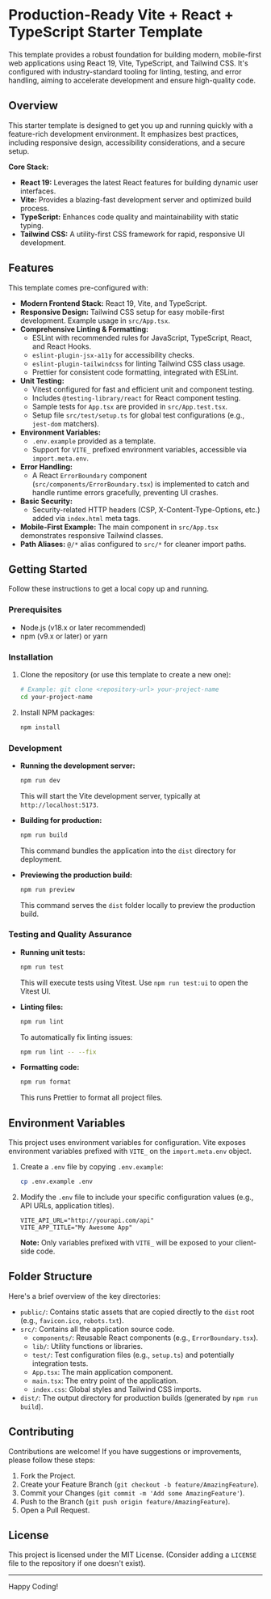 # Production-Ready Vite + React + TypeScript Starter Template

This template provides a robust foundation for building modern, mobile-first web applications using React 19, Vite, TypeScript, and Tailwind CSS. It's configured with industry-standard tooling for linting, testing, and error handling, aiming to accelerate development and ensure high-quality code.

## Overview

This starter template is designed to get you up and running quickly with a feature-rich development environment. It emphasizes best practices, including responsive design, accessibility considerations, and a secure setup.

**Core Stack:**

*   **React 19:** Leverages the latest React features for building dynamic user interfaces.
*   **Vite:** Provides a blazing-fast development server and optimized build process.
*   **TypeScript:** Enhances code quality and maintainability with static typing.
*   **Tailwind CSS:** A utility-first CSS framework for rapid, responsive UI development.

## Features

This template comes pre-configured with:

*   **Modern Frontend Stack:** React 19, Vite, and TypeScript.
*   **Responsive Design:** Tailwind CSS setup for easy mobile-first development. Example usage in `src/App.tsx`.
*   **Comprehensive Linting & Formatting:**
    *   ESLint with recommended rules for JavaScript, TypeScript, React, and React Hooks.
    *   `eslint-plugin-jsx-a11y` for accessibility checks.
    *   `eslint-plugin-tailwindcss` for linting Tailwind CSS class usage.
    *   Prettier for consistent code formatting, integrated with ESLint.
*   **Unit Testing:**
    *   Vitest configured for fast and efficient unit and component testing.
    *   Includes `@testing-library/react` for React component testing.
    *   Sample tests for `App.tsx` are provided in `src/App.test.tsx`.
    *   Setup file `src/test/setup.ts` for global test configurations (e.g., `jest-dom` matchers).
*   **Environment Variables:**
    *   `.env.example` provided as a template.
    *   Support for `VITE_` prefixed environment variables, accessible via `import.meta.env`.
*   **Error Handling:**
    *   A React `ErrorBoundary` component (`src/components/ErrorBoundary.tsx`) is implemented to catch and handle runtime errors gracefully, preventing UI crashes.
*   **Basic Security:**
    *   Security-related HTTP headers (CSP, X-Content-Type-Options, etc.) added via `index.html` meta tags.
*   **Mobile-First Example:** The main component in `src/App.tsx` demonstrates responsive Tailwind classes.
*   **Path Aliases:** `@/*` alias configured to `src/*` for cleaner import paths.

## Getting Started

Follow these instructions to get a local copy up and running.

### Prerequisites

*   Node.js (v18.x or later recommended)
*   npm (v9.x or later) or yarn

### Installation

1.  Clone the repository (or use this template to create a new one):
    ```bash
    # Example: git clone <repository-url> your-project-name
    cd your-project-name
    ```
2.  Install NPM packages:
    ```bash
    npm install
    ```

### Development

*   **Running the development server:**
    ```bash
    npm run dev
    ```
    This will start the Vite development server, typically at `http://localhost:5173`.

*   **Building for production:**
    ```bash
    npm run build
    ```
    This command bundles the application into the `dist` directory for deployment.

*   **Previewing the production build:**
    ```bash
    npm run preview
    ```
    This command serves the `dist` folder locally to preview the production build.

### Testing and Quality Assurance

*   **Running unit tests:**
    ```bash
    npm run test
    ```
    This will execute tests using Vitest. Use `npm run test:ui` to open the Vitest UI.

*   **Linting files:**
    ```bash
    npm run lint
    ```
    To automatically fix linting issues:
    ```bash
    npm run lint -- --fix
    ```

*   **Formatting code:**
    ```bash
    npm run format
    ```
    This runs Prettier to format all project files.

## Environment Variables

This project uses environment variables for configuration. Vite exposes environment variables prefixed with `VITE_` on the `import.meta.env` object.

1.  Create a `.env` file by copying `.env.example`:
    ```bash
    cp .env.example .env
    ```
2.  Modify the `.env` file to include your specific configuration values (e.g., API URLs, application titles).
    ```env
    VITE_API_URL="http://yourapi.com/api"
    VITE_APP_TITLE="My Awesome App"
    ```
    **Note:** Only variables prefixed with `VITE_` will be exposed to your client-side code.

## Folder Structure

Here's a brief overview of the key directories:

*   `public/`: Contains static assets that are copied directly to the `dist` root (e.g., `favicon.ico`, `robots.txt`).
*   `src/`: Contains all the application source code.
    *   `components/`: Reusable React components (e.g., `ErrorBoundary.tsx`).
    *   `lib/`: Utility functions or libraries.
    *   `test/`: Test configuration files (e.g., `setup.ts`) and potentially integration tests.
    *   `App.tsx`: The main application component.
    *   `main.tsx`: The entry point of the application.
    *   `index.css`: Global styles and Tailwind CSS imports.
*   `dist/`: The output directory for production builds (generated by `npm run build`).

## Contributing

Contributions are welcome! If you have suggestions or improvements, please follow these steps:

1.  Fork the Project.
2.  Create your Feature Branch (`git checkout -b feature/AmazingFeature`).
3.  Commit your Changes (`git commit -m 'Add some AmazingFeature'`).
4.  Push to the Branch (`git push origin feature/AmazingFeature`).
5.  Open a Pull Request.

## License

This project is licensed under the MIT License. (Consider adding a `LICENSE` file to the repository if one doesn't exist).

---

Happy Coding!
